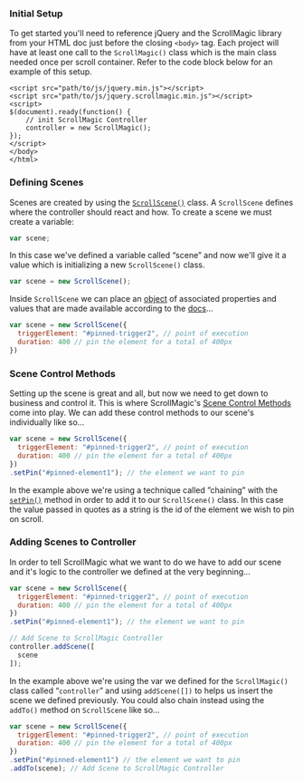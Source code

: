 ### Initial Setup
To get started you'll need to reference jQuery and the ScrollMagic library from your HTML doc just before the closing ``<body>`` tag. Each project will have at least one call to the ``ScrollMagic()`` class which is the main class needed once per scroll container. Refer to the code block below for an example of this setup.

```markup
<script src="path/to/js/jquery.min.js"></script>
<script src="path/to/js/jquery.scrollmagic.min.js"></script>
<script>
$(document).ready(function() {
    // init ScrollMagic Controller
    controller = new ScrollMagic();
});
</script>
</body>
</html>
```

### Defining Scenes

Scenes are created by using the [``ScrollScene()``](http://janpaepke.github.io/ScrollMagic/docs/ScrollScene.html#ScrollScene) class. A ``ScrollScene`` defines where the controller should react and how. To create a scene we must create a variable:

```javascript
var scene;
```

In this case we've defined a variable called “scene” and now we'll give it a value which is initializing a new ``ScrollScene()`` class.

```javascript
var scene = new ScrollScene();
```

Inside ``ScrollScene`` we can place an [object](http://janpaepke.github.io/ScrollMagic/docs/ScrollScene.html#ScrollScene) of associated properties and values that are made available according to the [docs](http://janpaepke.github.io/ScrollMagic/docs/ScrollScene.html#ScrollScene)…

```javascript
var scene = new ScrollScene({
  triggerElement: "#pinned-trigger2", // point of execution
  duration: 400 // pin the element for a total of 400px
})
```

### Scene Control Methods
Setting up the scene is great and all, but now we need to get down to business and control it. This is where ScrollMagic's [Scene Control Methods](http://janpaepke.github.io/ScrollMagic/docs/ScrollScene.html#toc3) come into play. We can add these control methods to our scene's individually like so…

```javascript
var scene = new ScrollScene({
  triggerElement: "#pinned-trigger2", // point of execution
  duration: 400 // pin the element for a total of 400px
})
.setPin("#pinned-element1"); // the element we want to pin
```

In the example above we're using a technique called ”chaining” with the [``setPin()``](http://janpaepke.github.io/ScrollMagic/docs/ScrollScene.html#setPin) method in order to add it to our ``ScrollScene()`` class. In this case the value passed in quotes as a string is the id of the element we wish to pin on scroll.

### Adding Scenes to Controller

In order to tell ScrollMagic what we want to do we have to add our scene and it's logic to the controller we defined at the very beginning…

```javascript
var scene = new ScrollScene({
  triggerElement: "#pinned-trigger2", // point of execution
  duration: 400 // pin the element for a total of 400px
})
.setPin("#pinned-element1"); // the element we want to pin

// Add Scene to ScrollMagic Controller
controller.addScene([
  scene
]);
```

In the example above we're using the var we defined for the ``ScrollMagic()`` class called “``controller``” and using ``addScene([])`` to helps us insert the scene we defined previously. You could also chain instead using the ``addTo()`` method on ``ScrollScene`` like so…

```javascript
var scene = new ScrollScene({
  triggerElement: "#pinned-trigger2", // point of execution
  duration: 400 // pin the element for a total of 400px
})
.setPin("#pinned-element1") // the element we want to pin
.addTo(scene); // Add Scene to ScrollMagic Controller
```